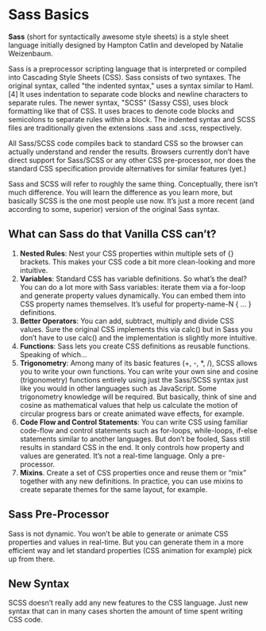 # Sass Basics

**Sass** (short for syntactically awesome style sheets) is a style sheet language initially designed by Hampton Catlin and developed by Natalie Weizenbaum.

Sass is a preprocessor scripting language that is interpreted or compiled into Cascading Style Sheets (CSS). Sass consists of two syntaxes. The original syntax, called "the indented syntax," uses a syntax similar to Haml.[4] It uses indentation to separate code blocks and newline characters to separate rules. The newer syntax, "SCSS" (Sassy CSS), uses block formatting like that of CSS. It uses braces to denote code blocks and semicolons to separate rules within a block. The indented syntax and SCSS files are traditionally given the extensions .sass and .scss, respectively.

All Sass/SCSS code compiles back to standard CSS so the browser can actually understand and render the results. Browsers currently don’t have direct support for Sass/SCSS or any other CSS pre-processor, nor does the standard CSS specification provide alternatives for similar features (yet.)

Sass and SCSS will refer to roughly the same thing. Conceptually, there isn’t much difference. You will learn the difference as you learn more, but basically SCSS is the one most people use now. It’s just a more recent (and according to some, superior) version of the original Sass syntax.

## What can Sass do that Vanilla CSS can’t?
1. **Nested Rules**: Nest your CSS properties within multiple sets of {} brackets. This makes your CSS code a bit more clean-looking and more intuitive.
2. **Variables**: Standard CSS has variable definitions. So what’s the deal? You can do a lot more with Sass variables: iterate them via a for-loop and generate property values dynamically. You can embed them into CSS property names themselves. It’s useful for property-name-N { … } definitions.
3. **Better Operators**: You can add, subtract, multiply and divide CSS values. Sure the original CSS implements this via calc() but in Sass you don’t have to use calc() and the implementation is slightly more intuitive.
4. **Functions**: Sass lets you create CSS definitions as reusable functions. Speaking of which…
5. **Trigonometry**: Among many of its basic features (+, -, *, /), SCSS allows you to write your own functions. You can write your own sine and cosine (trigonometry) functions entirely using just the Sass/SCSS syntax just like you would in other languages such as JavaScript. Some trigonometry knowledge will be required. But basically, think of sine and cosine as mathematical values that help us calculate the motion of circular progress bars or create animated wave effects, for example.
6. **Code Flow and Control Statements**: You can write CSS using familiar code-flow and control statements such as for-loops, while-loops, if-else statements similar to another languages. But don’t be fooled, Sass still results in standard CSS in the end. It only controls how property and values are generated. It’s not a real-time language. Only a pre-processor.
7. **Mixins**. Create a set of CSS properties once and reuse them or “mix” together with any new definitions. In practice, you can use mixins to create separate themes for the same layout, for example.

## Sass Pre-Processor
Sass is not dynamic. You won’t be able to generate or animate CSS properties and values in real-time. But you can generate them in a more efficient way and let standard properties (CSS animation for example) pick up from there.

## New Syntax
SCSS doesn’t really add any new features to the CSS language. Just new syntax that can in many cases shorten the amount of time spent writing CSS code.

